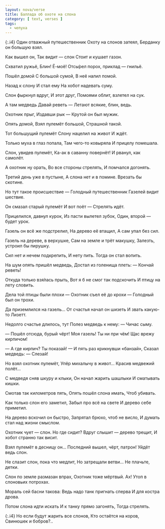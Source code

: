 ```yaml
---
layout: nova/verse
title: Баллада об охоте на слона
category: [ text, verses ]
tags:
  - чепуха
---
```

{:.i4}
Один отважный путешественник
Охоту на слонов затеял,
Берданку он большую взял.

Как вышел он,
Так видит — слон
Стоит и кушает газон.

<!--more-->

Схватил ружьё,
Блин! Ё-моё!
Отсы́рел порох, приклад — гнильё.

Пошёл домой
С большой сумой,
В неё налил помой.

Назад к слону
И стал ему
На хобот надевать суму.

Слон фыркнул вдруг,
И этот друг,
Помоями облит, взлетел на сук.

А там медведь
Давай реветь —
Летают всякие, блин, ведь.

Охотник прыг,
Издавши рык —
Крутой он был мужик.

Опять домой,
Взял пулемёт большой,
Страшной такой.

Тот большущий пулемёт
Слону нацелил на живот
И ждёт.

Только муха в глаз попала,
Там чего-то ковыряла
И прицелу помешала.

Слон, увидев пулемёт,
Ка-ак в саванну повернёт!
И рванул, как самолёт.

А охотник ну орать,
Во все стороны стрелять,
И помчался догонять.

Третий день уже в пустыне,
А слона нет и в помине.
Врезать бы скотине.

Но тут такое происшествие —
Голодный путешественник
Газелей видит шествие.

Он смазал старый пулемёт
И вот поёт —
Стрелять идёт.

Прицелился, давнул курок,
Из пасти вылетел зубок,
Один, второй — будет урок.

Газель он всё же подстрелил,
На дерево её втащил,
А сам упал без сил.

Газель на дереве, в верхушке,
Сам на земле и трёт макушку,
Залезть, устроил бы пирушку.

Сил нет и нечем подкрепить,
И нету пить.
Тогда он стал вопить.

На шум опять пришёл медведь,
Достал из голенища плеть:
— Кончай реветь!

Откуда только взя́лась прыть,
Вот я б не смог так подскочить
И птицу на лету словить.

Дела той птицы были плохи —
Охотник съел её до крохи —
Голодный был он трохи.

Да приземлился на газель...
От счастья начал он шизеть
И звать какую-то Лизетт.

Недолго счастье длилось, тут
Полез медведь к нему:
— Чичас сыму.

— Пошёл отсюда, бурый чёрт!
Моя газель! Ты ни при чём!
Щас врежу кирпичом!

— А где кирпич? Ты показай! —
И пять раз крикнувши «банзай»,
Сказал медведь: — Слезай!

Но взял охотник пулемёт,
Упёр михалычу в живот...
Красив медвежий полёт...

С медведя сняв шкуру и клыки,
Он начал жарить шашлыки
И сматывать кишки.

Смотав так километров пять,
Опять пошёл слона имать,
Чтоб убивать.

Как только слон его заметил,
Забыл про всё на свете
И дерево себе приметил.

На дерево вскочил он быстро,
Запрятал брюхо, чтоб не висло,
И думать стал над жизни смыслом.

Охотник чует — слон. Но где сидит?
Вдруг слышит — дерево трещит,
И хобот странно так висит.

Взял пулемёт в десницу он...
Последний вышел, чёрт, патрон!
Уйдёт ведь слон.

Не слазит слон, пока что медлит,
Но затрещали ветви...
Не плачьте, детки.

Слон по земле размазан впрах,
Охотник тоже мёртвый. Ах!
Утоп в слоновьих потрохах.

Мораль сей басни такова:
Ведь надо танк пригнать сперва
И для костра дрова.

Потом слона идти искать
И к танку прямо загонять,
Тогда стрелять.

{:.i4}
Но если будут жарить все слонов,
Кто остаётся на коров,
Свинюшек и бобров?..
